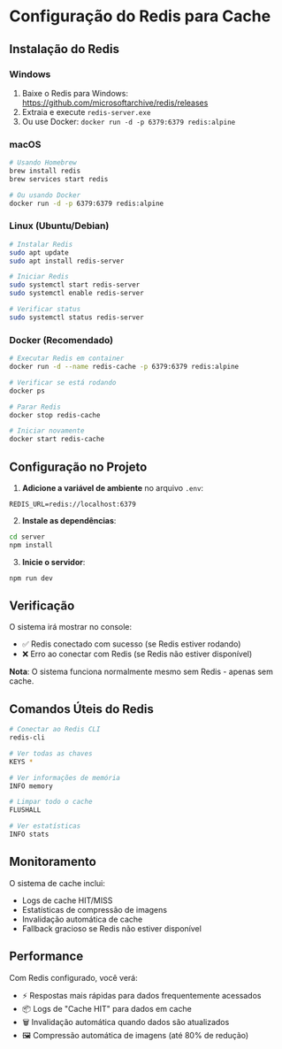 # Configuração do Redis para Cache

## Instalação do Redis

### Windows
1. Baixe o Redis para Windows: https://github.com/microsoftarchive/redis/releases
2. Extraia e execute `redis-server.exe`
3. Ou use Docker: `docker run -d -p 6379:6379 redis:alpine`

### macOS
```bash
# Usando Homebrew
brew install redis
brew services start redis

# Ou usando Docker
docker run -d -p 6379:6379 redis:alpine
```

### Linux (Ubuntu/Debian)
```bash
# Instalar Redis
sudo apt update
sudo apt install redis-server

# Iniciar Redis
sudo systemctl start redis-server
sudo systemctl enable redis-server

# Verificar status
sudo systemctl status redis-server
```

### Docker (Recomendado)
```bash
# Executar Redis em container
docker run -d --name redis-cache -p 6379:6379 redis:alpine

# Verificar se está rodando
docker ps

# Parar Redis
docker stop redis-cache

# Iniciar novamente
docker start redis-cache
```

## Configuração no Projeto

1. **Adicione a variável de ambiente** no arquivo `.env`:
```env
REDIS_URL=redis://localhost:6379
```

2. **Instale as dependências**:
```bash
cd server
npm install
```

3. **Inicie o servidor**:
```bash
npm run dev
```

## Verificação

O sistema irá mostrar no console:
- ✅ Redis conectado com sucesso (se Redis estiver rodando)
- ❌ Erro ao conectar com Redis (se Redis não estiver disponível)

**Nota**: O sistema funciona normalmente mesmo sem Redis - apenas sem cache.

## Comandos Úteis do Redis

```bash
# Conectar ao Redis CLI
redis-cli

# Ver todas as chaves
KEYS *

# Ver informações de memória
INFO memory

# Limpar todo o cache
FLUSHALL

# Ver estatísticas
INFO stats
```

## Monitoramento

O sistema de cache inclui:
- Logs de cache HIT/MISS
- Estatísticas de compressão de imagens
- Invalidação automática de cache
- Fallback gracioso se Redis não estiver disponível

## Performance

Com Redis configurado, você verá:
- ⚡ Respostas mais rápidas para dados frequentemente acessados
- 📦 Logs de "Cache HIT" para dados em cache
- 🗑️ Invalidação automática quando dados são atualizados
- 🖼️ Compressão automática de imagens (até 80% de redução)
